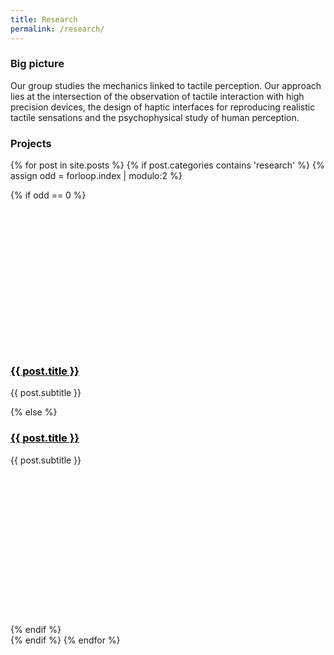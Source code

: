 ```yaml
---
title: Research
permalink: /research/
---
```


### Big picture
Our group studies the mechanics linked to tactile perception. Our approach lies at the intersection of the observation of tactile interaction with high precision devices, the design of haptic interfaces for reproducing realistic tactile sensations and the psychophysical study of human perception.


### Projects
<section class="showcase">
<div class="container-fluid p-0">

{% for post in site.posts %}
  {% if post.categories contains 'research' %}
  {% assign odd = forloop.index | modulo:2 %}
  <div class="row no-gutters">
  {% if odd == 0 %}
    <div class="col-lg-6 text-white showcase-img" style="background-image: url('{{site.baseurl}}/images/post/{{post.img}}'); min-height: 15rem;"></div>
    <div class="col-lg-6 my-auto showcase-projects">
      <h3><a href="{{ site.baseurl }}{{ post.url }}" style="color: black;">{{ post.title }}</a></h3>
      <p>{{ post.subtitle }}</p>
    </div>
  {% else %}
    <div class="col-lg-6 my-auto showcase-projects">
      <h3><a href="{{ site.baseurl }}{{ post.url }}" style="color: black;">{{ post.title }}</a></h3>
      <p>{{ post.subtitle }}</p>
    </div>
    <div class="col-lg-6 text-white showcase-img" style="background-image: url('{{site.baseurl}}/images/post/{{post.img}}'); min-height: 15rem;">
    </div>
  {% endif %}  
  </div>
  {% endif %}
{% endfor %}
</div>
</section>
